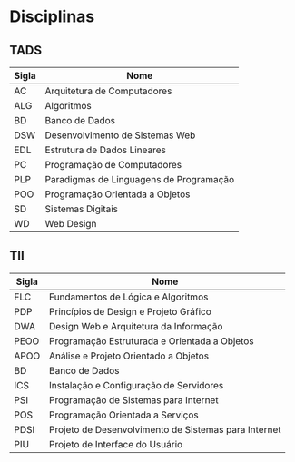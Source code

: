 # Disciplinas

## TADS

|Sigla|Nome                                                     |
|-----|---------------------------------------------------------|
|AC   | Arquitetura de Computadores                             |
|ALG  | Algoritmos                                              |
|BD   | Banco de Dados                                          |
|DSW  | Desenvolvimento de Sistemas Web                         |
|EDL  | Estrutura de Dados Lineares                             |
|PC   | Programação de Computadores                             |
|PLP  | Paradigmas de Linguagens de Programação                 |
|POO  | Programação Orientada a Objetos                         |
|SD   | Sistemas Digitais                                       |
|WD   | Web Design                                              |

## TII

|Sigla|Nome                                                     |
|-----|---------------------------------------------------------|
|FLC  | Fundamentos de Lógica e Algoritmos                      |
|PDP  | Princípios de Design e Projeto Gráfico                  |
|DWA  | Design Web e Arquitetura da Informação                  |
|PEOO | Programação Estruturada e Orientada a Objetos           |
|APOO | Análise e Projeto Orientado a Objetos                   |
|BD   | Banco de Dados                                          |
|ICS  | Instalação e Configuração de Servidores                 |
|PSI  | Programação de Sistemas para Internet                   |
|POS  | Programação Orientada a Serviços                        |
|PDSI | Projeto de Desenvolvimento de Sistemas para Internet    |
|PIU  | Projeto de Interface do Usuário                         |

